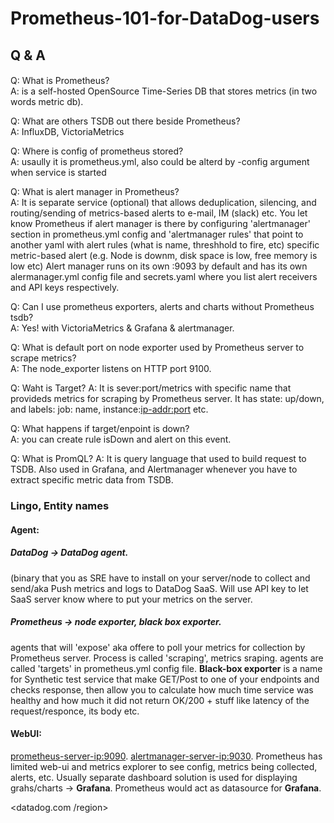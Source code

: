 # Prometheus-101-for-DataDog-users

## Q & A
#### 
Q: What is Prometheus?  
A: is a self-hosted OpenSource Time-Series DB that stores metrics (in two words metric db).

Q: What are others TSDB out there beside Prometheus?  
A: InfluxDB, VictoriaMetrics

Q: Where is config of prometheus stored?  
A: usaully it is prometheus.yml, also could be alterd by -config argument when service is started 

Q: What is alert manager in Prometheus?  
A: It is separate service (optional) that allows deduplication, silencing, and routing/sending of metrics-based alerts to e-mail, IM (slack) etc. You let know Prometheus if alert manager is there by configuring 'alertmanager' section in prometheus.yml config and 'alertmanager rules' that point to another yaml with alert rules (what is name, threshhold to fire, etc) specific metric-based alert (e.g. Node is downm, disk space  is low, free memory is low etc)
Alert manager runs on its own <alert-manager-IP>:9093 by default and has its own alermanager.yml config file and secrets.yaml where you list alert receivers and API keys respectively. 

Q: Can I use prometheus exporters, alerts and charts without Prometheus tsdb?  
A: Yes! with VictoriaMetrics & Grafana & alertmanager.

  
Q: What is default port on node exporter used by Prometheus server to scrape metrics?  
A: The node_exporter listens on HTTP port 9100.
  
Q: Waht is Target?
A: It is sever:port/metrics with specific name that provideds metrics for scraping by Prometheus server. It has state: up/down, and labels: job: name, instance:<ip-addr:port> etc.
  
Q: What happens if target/enpoint is down?  
A: you can create rule isDown and alert on this event.

Q: What is PromQL?
A: It is query language that used to build request to TSDB. Also used in Grafana, and Alertmanager whenever you have to extract specific metric data from TSDB.




### Lingo, Entity names

#### Agent: 

##### DataDog -> **DataDog agent**. 
  (binary that you as SRE have to install on your server/node to collect and send/aka Push metrics and logs to DataDog SaaS. Will use API key to let SaaS server know where to put your metrics on the server.

##### Prometheus -> **node exporter**, **black box exporter**. 
  agents that will 'expose' aka offere to poll your metrics for collection by Prometheus server. Process is called 'scraping', metrics sraping.  agents are called 'targets' in prometheus.yml config file. **Black-box exporter** is a name for Synthetic test service that make GET/Post to one of your endpoints and checks response, then allow you to calculate how much time service was healthy and how much it did not return OK/200 + stuff like latency of the request/responce, its body etc.

#### WebUI:
<prometheus-server-ip:9090>. 
<alertmanager-server-ip:9030>. 
Prometheus has limited web-ui and metrics explorer to see config, metrics being collected, alerts, etc. Usually separate dashboard solution is used for displaying grahs/charts -> **Grafana**. Prometheus would act as datasource for **Grafana**.

<datadog.com /region>





